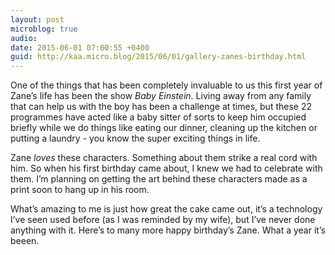```yaml
---
layout: post
microblog: true
audio: 
date: 2015-06-01 07:00:55 +0400
guid: http://kaa.micro.blog/2015/06/01/gallery-zanes-birthday.html
---
```

One of the things that has been completely invaluable to us this first year of Zane’s life has been the show <em>Baby Einstein</em>. Living away from any family that can help us with the boy has been a challenge at times, but these 22 programmes have acted like a baby sitter of sorts to keep him occupied briefly while we do things like eating our dinner, cleaning up the kitchen or putting a laundry - you know the super exciting things in life.

Zane <em>loves</em> these characters. Something about them strike a real cord with him. So when his first birthday came about, I knew we had to celebrate with them. I’m planning on getting the art behind these characters made as a print soon to hang up in his room.

What’s amazing to me is just how great the cake came out, it’s a technology I’ve seen used before (as I was reminded by my wife), but I’ve never done anything with it. Here’s to many more happy birthday’s Zane. What a year it’s beeen.
